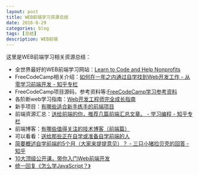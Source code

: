 ```yaml
---
layout: post
title: WEB前端学习资源总结
date: 2016-8-29
categories: blog
tags: [总结]
description: WEB前端 
---
```


这里是WEB前端学习相关资源总结：                   

- 全世界最好的WEB前端学习网站：[Learn to Code and Help Nonprofits](https://www.freecodecamp.com/)    
- FreeCodeCamp相关介绍：[如何在一年之内通过自学找到Web开发工作 - 从零学习前端开发 - 知乎专栏](https://zhuanlan.zhihu.com/p/22213177)
- FreeCodeCamp项目源码，参考资料等:[FreeCodeCamp学习参考资料](https://zhuanlan.zhihu.com/p/22841310)
- 各阶断web学习指南：[Web开发工程师完全成长指南](https://zhuanlan.zhihu.com/p/22978846)
- 新手项目：[有哪些适合新手练手的前端项目](https://zhuanlan.zhihu.com/p/22766255)
- 前端资源汇总：[送给前端的你，推荐几篇前端汇总文章。 - 学习编程 - 知乎专栏](https://zhuanlan.zhihu.com/p/22229868)
- 前端博客：[有哪些值得关注的技术博客（前端篇）](https://zhuanlan.zhihu.com/p/22276837)
- 可以看看：[送给那些正在自学或准备自学前端的人](https://zhuanlan.zhihu.com/p/22385795)
- [简要概述自学前端的5个月（大家来提提意见）？ - 三只小猪捡贝壳的回答 - 知乎](https://www.zhihu.com/question/36982021/answer/122581573?from=profile_answer_card)
- [10大顶级公开课，带你入门Web前端开发](https://zhuanlan.zhihu.com/p/22700195)
- [统一回复《怎么学JavaScript？》](https://zhuanlan.zhihu.com/p/22703019)